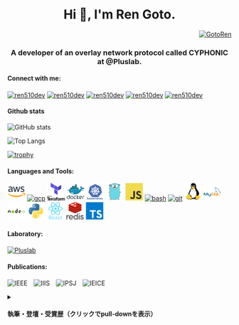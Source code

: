 <!--
### Hi there 👋

**GotoRen/GotoRen** is a ✨ _special_ ✨ repository because its `README.md` (this file) appears on your GitHub profile.

Here are some ideas to get you started:

- 🔭 I’m currently working on ...
- 🌱 I’m currently learning ...
- 👯 I’m looking to collaborate on ...
- 🤔 I’m looking for help with ...
- 💬 Ask me about ...
- 📫 How to reach me: ...
- 😄 Pronouns: ...
- ⚡ Fun fact: ...
-->


<h1 align="center">Hi 👋, I'm Ren Goto.</h1>
<p align="right">
  <a href="https://twitter.com/ren510dev" target="blank"><img src="https://img.shields.io/twitter/follow/ren510dev?logo=twitter&style=for-the-badge" alt="GotoRen" /></a>
</p>
<h3 align="center">A developer of an overlay network protocol called CYPHONIC at @Pluslab.</h3>

<h4 align="left">Connect with me:</h4>
<p align="left">
  <a href="https://twitter.com/ren510dev" target="blank"><img align="center" src="https://cdn.jsdelivr.net/npm/simple-icons@3.0.1/icons/twitter.svg" alt="ren510dev" height="30" width="40" /></a>
  <a href="https://facebook.com/ren510dev" target="blank"><img align="center" src="https://cdn.jsdelivr.net/npm/simple-icons@3.0.1/icons/facebook.svg" alt="ren510dev" height="30" width="40" /></a>
  <a href="https://qiita.com/ren510dev" target="blank"><img align="center" src="https://cdn.jsdelivr.net/npm/simple-icons@3.0.1/icons/qiita.svg" alt="ren510dev" height="30" width="40" /></a>
  <a href="https://note.com/ren510dev/" target="blank"><img align="center" src="https://user-images.githubusercontent.com/112791825/188297367-c7420067-10bb-4145-b768-ea643d475115.svg" alt="ren510dev" height="50" width="60" /></a>
  <a href="https://speakerdeck.com/ren510dev" target="blank"><img align="center" src="https://cdn.jsdelivr.net/npm/simple-icons@3.0.1/icons/speakerdeck.svg" alt="ren510dev" height="30" width="40" /></a>
</p>

<h4 align="left">Github stats</h4>

<!-- https://github.com/anuraghazra/github-readme-stats -->

![GitHub stats](https://github-readme-stats.vercel.app/api?username=GotoRen&include_all_commits=true&hide=contribs,prs,issues&title_color=fff&icon_color=f9f9f9&text_color=9f9f9f&bg_color=151515) 

![Top Langs](https://github-readme-stats.vercel.app/api/top-langs/?username=GotoRen&hide=html,css&layout=compact&title_color=fff&icon_color=f9f9f9&text_color=9f9f9f&bg_color=151515)

[![trophy](https://github-profile-trophy.vercel.app/?username=GotoRen&theme=onedark&column=8)](https://github.com/GotoRen/github-profile-trophy)

<h4 align="left">Languages and Tools:</h4>
<p align="left"> 
  <a href="https://aws.amazon.com/" target="_blank"> 
  <img src="https://raw.githubusercontent.com/devicons/devicon/master/icons/amazonwebservices/amazonwebservices-original-wordmark.svg"
  alt="aws" width="40" height="40" /></a> 
  <a href="https://cloud.google.com/" target="_blank"> 
  <img src="https://www.vectorlogo.zone/logos/google_cloud/google_cloud-icon.svg"
  alt="gcp" width="40" height="40" /></a>
  <a href="https://www.terraform.io//" target="_blank"> 
  <img src="https://raw.githubusercontent.com/devicons/devicon/master/icons/terraform/terraform-original-wordmark.svg"
  alt="terraform" width="40" height="40" /></a>
  <a href="https://www.docker.com/" target="_blank">
  <img src="https://raw.githubusercontent.com/devicons/devicon/master/icons/docker/docker-original-wordmark.svg"
  alt="docker" width="40" height="40" /></a>
  <a href="https://kubernetes.io//" target="_blank">
  <img src="https://raw.githubusercontent.com/devicons/devicon/master/icons/kubernetes/kubernetes-plain-wordmark.svg"
  alt="kubernetes" width="40" height="40" /></a>
  <a href="https://golang.org" target="_blank"> 
  <img src="https://raw.githubusercontent.com/devicons/devicon/master/icons/go/go-original.svg" 
  alt="go" width="40"height="40" /></a> 
  <a href="https://developer.mozilla.org/en-US/docs/Web/JavaScript" target="_blank"> 
  <img src="https://raw.githubusercontent.com/devicons/devicon/master/icons/javascript/javascript-original.svg"
  alt="javascript" width="40" height="40" /></a>
  <a href="https://www.gnu.org/software/bash/" target="_blank"> 
  <img src="https://www.vectorlogo.zone/logos/gnu_bash/gnu_bash-icon.svg" 
  alt="bash" width="40" height="40" /></a>
  <a href="https://git-scm.com/" target="_blank"> 
  <img src="https://www.vectorlogo.zone/logos/git-scm/git-scm-icon.svg" 
  alt="git" width="40" height="40" /></a>
  <a href="https://www.linux.org/" target="_blank"> 
  <img src="https://raw.githubusercontent.com/devicons/devicon/master/icons/linux/linux-original.svg" 
  alt="linux" width="40" height="40" /></a> 
  <a href="https://www.mysql.com/" target="_blank"> 
  <img src="https://raw.githubusercontent.com/devicons/devicon/master/icons/mysql/mysql-original-wordmark.svg"
  alt="mysql" width="40" height="40" /></a> 
  <a href="https://nodejs.org" target="_blank"> 
  <img src="https://raw.githubusercontent.com/devicons/devicon/master/icons/nodejs/nodejs-original-wordmark.svg"
  alt="nodejs" width="40" height="40" /></a> 
  <a href="https://www.python.org" target="_blank"> 
  <img src="https://raw.githubusercontent.com/devicons/devicon/master/icons/python/python-original.svg" 
  alt="python" width="40" height="40" /></a> 
  <a href="https://reactjs.org/" target="_blank"> 
  <img src="https://raw.githubusercontent.com/devicons/devicon/master/icons/react/react-original-wordmark.svg"
  alt="react" width="40" height="40" /></a> 
  <a href="https://redis.io" target="_blank"> 
  <img src="https://raw.githubusercontent.com/devicons/devicon/master/icons/redis/redis-original-wordmark.svg"
  alt="redis" width="40" height="40" /></a> 
  <a href="https://www.typescriptlang.org/" target="_blank"> 
  <img src="https://raw.githubusercontent.com/devicons/devicon/master/icons/typescript/typescript-original.svg"
  alt="typescript" width="40" height="40" /></a>

<h4 align="left">Laboratory:</h4>
<a href="https://pluslab.org" target="blank"><img align="center" src="https://user-images.githubusercontent.com/112791825/188297664-f378eada-35db-4139-9198-f7980199785f.svg" alt="Pluslab" height="30" width="40" /></a>

<h4 align="left">Publications:</h4>

<img align="center" src="https://user-images.githubusercontent.com/63791288/188320997-c2d695ea-5fcb-46be-9715-b16f9469b59d.png" alt="IEEE" height="40" width="50" />&emsp;<img align="center" src="https://user-images.githubusercontent.com/63791288/188321001-f76a8afb-75d0-4fab-bb27-102fc936cc17.png" alt="IIIS" height="40" width="50" />&emsp;<img align="center" src="https://user-images.githubusercontent.com/63791288/188321002-4f136e57-da2c-44c9-95ab-8247eee25452.png" alt="IPSJ" height="40" width="50" />&emsp;<img align="center" src="https://user-images.githubusercontent.com/63791288/188320998-59748736-451a-4118-9d96-44699d81514c.png" alt="IEICE" height="40" width="50" />&emsp;

<details>
<summary><h4>執筆・登壇・受賞歴（クリックでpull-downを表示）</h4></summary>

- Journal: IEICE Communications Express: ComEX 2022
  - In progress.
  - Design of new CYPHONIC adapter focused on packet sequential processing scheme
  - In progress.
- Journal:  IIIS  Journal of Systemics, Cybernetics and Informatics: JSCI 2022
  - In progress.
  - Design and Basic Evaluation of Virtual IPv4-based CYPHONIC adapter
  - In progress.
- Conference: The 11th IEEE Global Conference on Consumer Electronics: GCCE 2022
  - October 2022.
  - Proposal of an extended CYPHONIC adapter supporting general nodes using virtual IPv6 addresses
  - In progress.
- Conference: The 26th IIIS World Multi-Conference on Systemics, Cybernetics and Informatics: WMSCI 2022
  - July 2022.
  - Extension mechanism of overlay network protocol to support digital authenticates
  - https://www.iiis.org/DOI2022/SA050QX/
- Conference: The 13th IIIS International Multi-Conference on Complexity, Informatics and Cybernetics: IMCIC 2022
  - March 2022.
  - Design and Basic Evaluation of Virtual IPv4-based CYPHONIC adapter
  - https://www.iiis.org/DOI2022/ZA359HK/
- Conference: The 33th IPSJ Consumer Devices & System: CDS 2022
  - January 2022.
  - 仮想IPv4アドレスを想定したCYPHONICアダプタの設計と基礎評価
  - https://jglobal.jst.go.jp/en/detail?JGLOBAL_ID=202202291942447619
- Conference: The 19th IEEE ConsumerCommunications&NetworkingConference: CCNC 2022
  - January 2022.
  - Demonstration of video conferencing tool with overlay network protocol
  - https://ieeexplore.ieee.org/document/9700703
- Conference: The 40th IEEE International Conference on Consumer Electronics: ICCE 2022
  - January 2022.
  - Evaluation of new CYPHONIC: Overlay network protocol based on Go language
  - https://ieeexplore.ieee.org/document/9730323
- Conference: 令和三年度 電気・電子・情報関係学会 東海支部連合大会
  - September 2021.
  - iOSにおけるアプリケーション内独自プロトコル実装に関する一検討
  - https://jglobal.jst.go.jp/detail?JGLOBAL_ID=202202266081463947

</details>
